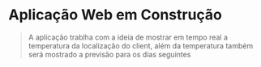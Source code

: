 # Aplicação Web em Construção
> A aplicação trablha com a ideia de mostrar em tempo real a temperatura da localização do client, além da temperatura também será mostrado a previsão para os dias seguintes